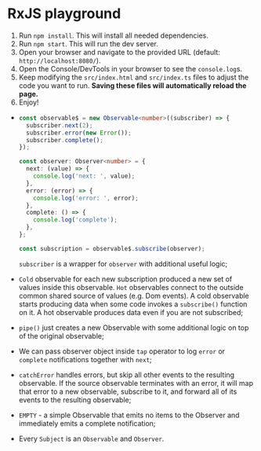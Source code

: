 # RxJS playground

1. Run `npm install`. This will install all needed dependencies.
2. Run `npm start`. This will run the dev server.
3. Open your browser and navigate to the provided URL (default: `http://localhost:8080/`).
4. Open the Console/DevTools in your browser to see the `console.log`s.
5. Keep modifying the `src/index.html` and `src/index.ts` files to adjust the code you want to run. **Saving these files will automatically reload the page.**
6. Enjoy!

- ```ts
  const observable$ = new Observable<number>((subscriber) => {
    subscriber.next(2);
    subscriber.error(new Error());
    subscriber.complete();
  });

  const observer: Observer<number> = {
    next: (value) => {
      console.log('next: ', value);
    },
    error: (error) => {
      console.log('error: ', error);
    },
    complete: () => {
      console.log('complete');
    },
  };

  const subscription = observable$.subscribe(observer);
  ```

  `subscriber` is a wrapper for `observer` with additional useful logic;

- `Cold` observable for each new subscription produced a new set of values inside this observable.
  `Hot` observables connect to the outside common shared source of values (e.g. Dom events).
  A cold observable starts producing data when some code invokes a `subscribe()` function on it.
  A hot observable produces data even if you are not subscribed;
- `pipe()` just creates a new Observable with some additional logic on top of the original
  observable;
- We can pass observer object inside `tap` operator to log `error` or `complete` notifications together with `next`;
- `catchError` handles errors, but skip all other events to the resulting observable.
  If the source observable terminates with an error, it will map that error to a new observable,
  subscribe to it, and forward all of its events to the resulting observable;
- `EMPTY` - a simple Observable that emits no items to the Observer and immediately emits a
  complete notification;
- Every `Subject` is an `Observable` and `Observer`.

